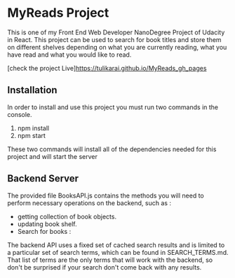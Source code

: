 # MyReads Project

This is one of my Front End Web Developer NanoDegree Project of Udacity in React. This project can be used to search for book titles and store them on different shelves depending on what you are currently reading, what you have read and what you would like to read.

[check the project Live]<https://tulikarai.github.io/MyReads_gh_pages>

## Installation
In order to install and use this project you must run two commands in the console.

1. npm install
2. npm start

These two commands will install all of the dependencies needed for this project and will start the server

## Backend Server
The provided file BooksAPI.js contains the methods you will need to perform necessary operations on the backend, such as :
* getting collection of book objects.
* updating book shelf.
* Search for books  :

The backend API uses a fixed set of cached search results and is limited to a particular set of search terms, which can be found in SEARCH_TERMS.md. That list of terms are the only terms that will work with the backend, so don't be surprised if your search don't come back with any results.
